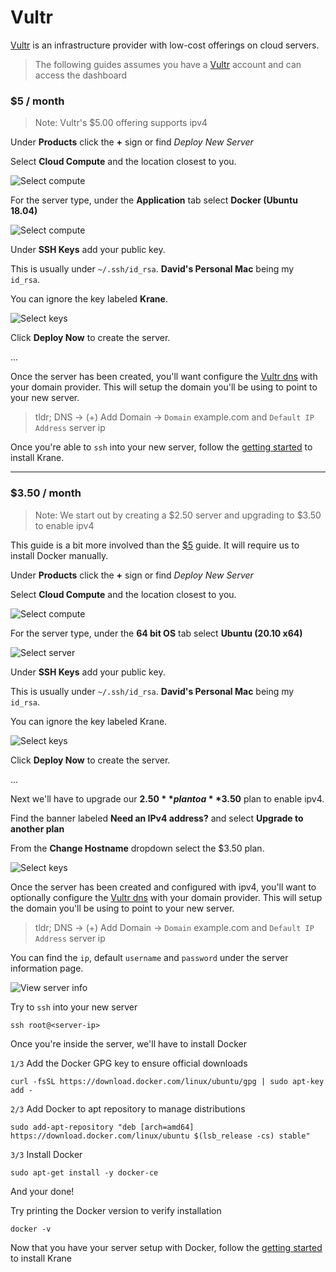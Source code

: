 # Vultr

[Vultr](https://www.vultr.com/) is an infrastructure provider with low-cost offerings on cloud servers.

> The following guides assumes you have a [Vultr](https://my.vultr.com/) account and can access the dashboard

### $5 / month

> Note: Vultr's $5.00 offering supports ipv4

Under **Products** click the **+** sign or find _Deploy New Server_

Select **Cloud Compute** and the location closest to you.

<span class="img-wrapper">![Select compute](./assets/vultr/vultr-01.png)</span>

For the server type, under the **Application** tab select **Docker (Ubuntu 18.04)**

<span class="img-wrapper">![Select compute](./assets/vultr/vultr-02.png)</span>

Under **SSH Keys** add your public key.

This is usually under `~/.ssh/id_rsa`. **David's Personal Mac** being my `id_rsa`.

You can ignore the key labeled **Krane**.

<span class="img-wrapper">![Select keys](./assets/vultr/vultr-03.png)</span>

Click **Deploy Now** to create the server.

...

Once the server has been created, you'll want configure the [Vultr dns](https://www.vultr.com/docs/introduction-to-vultr-dns) with your domain provider. This will setup the domain you'll be using to point to your new server.

> tldr; DNS → (+) Add Domain → `Domain` example.com and `Default IP Address` server ip

Once you're able to `ssh` into your new server, follow the [getting started](docs/getting-started) to install Krane.

---

### $3.50 / month

> Note: We start out by creating a $2.50 server and upgrading to $3.50 to enable ipv4

This guide is a bit more involved than the [$5](docs/guides/vultr?id=_5-month) guide. It will require us to install Docker manually.

Under **Products** click the **+** sign or find _Deploy New Server_

Select **Cloud Compute** and the location closest to you.

<span class="img-wrapper">![Select compute](./assets/vultr/vultr-250-01.png)</span>

For the server type, under the **64 bit OS** tab select **Ubuntu (20.10 x64)**

<span class="img-wrapper">![Select server](./assets/vultr/vultr-250-02.png)</span>

Under **SSH Keys** add your public key.

This is usually under `~/.ssh/id_rsa`. **David's Personal Mac** being my `id_rsa`.

You can ignore the key labeled Krane.

<span class="img-wrapper">![Select keys](./assets/vultr/vultr-250-03.png)</span>

Click **Deploy Now** to create the server.

...

Next we'll have to upgrade our **$2.50** plan to a **$3.50** plan to enable ipv4.

Find the banner labeled **Need an IPv4 address?** and select **Upgrade to another plan**

From the **Change Hostname** dropdown select the $3.50 plan.

<span class="img-wrapper">![Select keys](./assets/vultr/vultr-250-05.png)</span>

Once the server has been created and configured with ipv4, you'll want to optionally configure the [Vultr dns](https://www.vultr.com/docs/introduction-to-vultr-dns) with your domain provider. This will setup the domain you'll be using to point to your new server.

> tldr; DNS → (+) Add Domain → `Domain` example.com and `Default IP Address` server ip

You can find the `ip`, default `username` and `password` under the server information page.

<span class="img-wrapper">![View server info](./assets/vultr/vutlr-250-04.png)</span>

Try to `ssh` into your new server

```
ssh root@<server-ip>
```

Once you're inside the server, we'll have to install Docker

`1/3` Add the Docker GPG key to ensure official downloads

```
curl -fsSL https://download.docker.com/linux/ubuntu/gpg | sudo apt-key add -
```

`2/3` Add Docker to apt repository to manage distributions

```
sudo add-apt-repository "deb [arch=amd64] https://download.docker.com/linux/ubuntu $(lsb_release -cs) stable"
```

`3/3` Install Docker

```
sudo apt-get install -y docker-ce
```

And your done!

Try printing the Docker version to verify installation

```
docker -v
```

Now that you have your server setup with Docker, follow the [getting started](docs/getting-started) to install Krane
